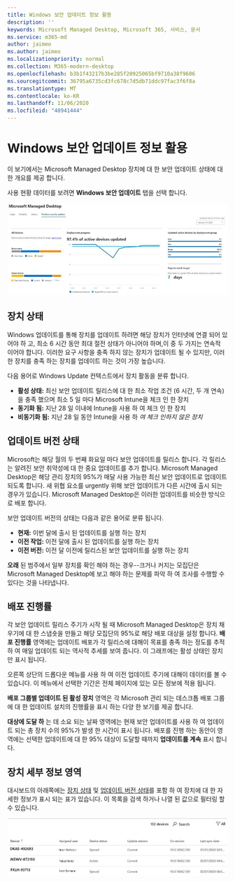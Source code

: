 ```yaml
---
title: Windows 보안 업데이트 정보 활용
description: ''
keywords: Microsoft Managed Desktop, Microsoft 365, 서비스, 문서
ms.service: m365-md
author: jaimeo
ms.author: jaimeo
ms.localizationpriority: normal
ms.collection: M365-modern-desktop
ms.openlocfilehash: b3b1f43217b3be285f20925065bf9710a38f9606
ms.sourcegitcommit: 36795a6735cd3fc678c7d5db71ddc97fac3f6f8a
ms.translationtype: MT
ms.contentlocale: ko-KR
ms.lasthandoff: 11/06/2020
ms.locfileid: "48941444"
---
```

# <a name="windows-security-update-insights"></a>Windows 보안 업데이트 정보 활용
이 보기에서는 Microsoft Managed Desktop 장치에 대 한 보안 업데이트 상태에 대 한 개요를 제공 합니다. 

사용 현황 데이터를 보려면 <strong>Windows 보안 업데이트</strong> 탭을 선택 합니다.

![Windows 보안 업데이트 창: 왼쪽 열에 있는 장치 상태 및 업데이트 버전의 막대 그래프, center 열에서 시간이 지남에 따라 배포 진행률을 업데이트 하 고, 배포 그룹별 활성 장치 비율 및 오른쪽 열에 95% 배포 대상에 도달 하기 위해 소요 된 일 수를 표시 합니다.](../../media/update-insights.jpg)

## <a name="device-status"></a>장치 상태

Windows 업데이트를 통해 장치를 업데이트 하려면 해당 장치가 인터넷에 연결 되어 있어야 하 고, 최소 6 시간 동안 최대 절전 상태가 아니어야 하며,이 중 두 가지는 연속적 이어야 합니다. 이러한 요구 사항을 충족 하지 않는 장치가 업데이트 될 수 있지만, 이러한 장치를 충족 하는 장치를 업데이트 하는 것이 가장 높습니다. 

다음 용어로 Windows Update 컨텍스트에서 장치 활동을 분류 합니다.

- <strong>활성 상태:</strong> 최신 보안 업데이트 릴리스에 대 한 최소 작업 조건 (6 시간, 두 개 연속)을 충족 했으며 최소 5 일 마다 Microsoft Intune을 체크 인 한 장치
- <strong>동기화 됨:</strong> 지난 28 일 이내에 Intune을 사용 하 여 체크 인 한 장치
- <strong>비동기화 됨:</strong> 지난 28 일 동안 Intune을 사용 하 <i>여 체크 인하지 않은 장치</i>




## <a name="update-version-status"></a>업데이트 버전 상태

Microsoft는 해당 월의 두 번째 화요일 마다 보안 업데이트를 릴리스 합니다. 각 릴리스는 알려진 보안 취약성에 대 한 중요 업데이트를 추가 합니다. Microsoft Managed Desktop은 해당 관리 장치의 95%가 매달 사용 가능한 최신 보안 업데이트로 업데이트 되도록 합니다. 새 위협 요소를 urgently 위해 보안 업데이트가 다른 시간에 출시 되는 경우가 있습니다. Microsoft Managed Desktop은 이러한 업데이트를 비슷한 방식으로 배포 합니다.

보안 업데이트 버전의 상태는 다음과 같은 용어로 분류 됩니다.

- <strong>현재:</strong> 이번 달에 출시 된 업데이트를 실행 하는 장치
- <strong>이전 작업:</strong> 이전 달에 출시 된 업데이트를 실행 하는 장치
- <strong>이전 버전:</strong> 이전 달 이전에 릴리스된 보안 업데이트를 실행 하는 장치

<strong>오래</strong> 된 범주에서 일부 장치를 확인 해야 하는 경우--크거나 커지는 모집단은 Microsoft Managed Desktop에 보고 해야 하는 문제를 파악 하 여 조사를 수행할 수 있다는 것을 나타냅니다.


## <a name="deployment-progress"></a>배포 진행률

각 보안 업데이트 릴리스 주기가 시작 될 때 Microsoft Managed Desktop은 장치 채우기에 대 한 스냅숏을 만들고 해당 모집단의 95%로 해당 배포 대상을 설정 합니다. <strong>배포 진행률</strong> 영역에는 업데이트 배포가 각 릴리스에 대해이 목표를 충족 하는 정도를 추적 하 여 매일 업데이트 되는 역사적 추세를 보여 줍니다. 이 그래프에는 활성 상태인 장치만 표시 됩니다.

오른쪽 상단의 드롭다운 메뉴를 사용 하 여 이전 업데이트 주기에 대해이 데이터를 볼 수 있습니다. 이 메뉴에서 선택한 기간은 전체 페이지에 있는 모든 정보에 적용 됩니다.

<strong>배포 그룹별 업데이트 된 활성 장치</strong> 영역은 각 Microsoft 관리 되는 데스크톱 배포 그룹에 대 한 업데이트 설치의 진행률을 표시 하는 다양 한 보기를 제공 합니다.

<strong>대상에 도달 하</strong> 는 데 소요 되는 날짜 영역에는 현재 보안 업데이트를 사용 하 여 업데이트 되는 총 장치 수의 95%가 발생 한 시간이 표시 됩니다. 배포를 진행 하는 동안이 영역에는 선택한 업데이트에 대 한 95% 대상이 도달할 때까지 <strong>업데이트를 계속</strong> 표시 합니다.

## <a name="device-details-area"></a>장치 세부 정보 영역

대시보드의 아래쪽에는 [장치 상태](#device-status) 및 [업데이트 버전 상태](#update-version-status)를 포함 하 여 장치에 대 한 자세한 정보가 표시 되는 표가 있습니다. 이 목록을 검색 하거나 나열 된 값으로 필터링 할 수 있습니다.


![장치 이름, 할당 된 사용자, 장치 상태, 업데이트 버전, 운영 체제 버전 및 장치를 마지막으로 동기화 한 날짜에 대 한 열이 표시 되는 디바이스 정보 테이블](../../media/security-update-insights-device-table-sterile.png)
